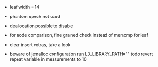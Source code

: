* leaf width = 14
* phantom epoch not used
* deallocation possible to disable
* for node comparison, fine grained check instead of memcmp for leaf

* clear insert extras, take a look

* beware of jemalloc configuration
run LD_LIBRARY_PATH=""
todo revert repeat variable in measurements to 10